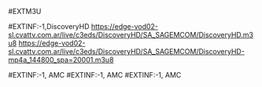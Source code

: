 #EXTM3U

#EXTINF:-1,DiscoveryHD
https://edge-vod02-sl.cvattv.com.ar/live/c3eds/DiscoveryHD/SA_SAGEMCOM/DiscoveryHD.m3u8
https://edge-vod02-sl.cvattv.com.ar/live/c3eds/DiscoveryHD/SA_SAGEMCOM/DiscoveryHD-mp4a_144800_spa=20001.m3u8




#EXTINF:-1,  AMC
#EXTINF:-1,  AMC
#EXTINF:-1,  AMC



